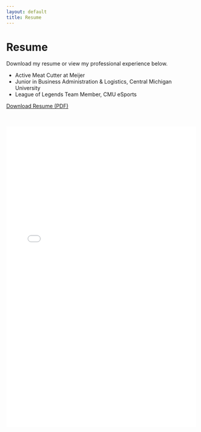 ```yaml
---
layout: default
title: Resume
---
```


<h1>Resume</h1>

<p>Download my resume or view my professional experience below.</p>

<ul>
  <li>Active Meat Cutter at Meijer</li>
  <li>Junior in Business Administration & Logistics, Central Michigan University</li>
  <li>League of Legends Team Member, CMU eSports</li>
</ul>

<p>
  <a href="/assets/Juan%20Torres%20Resume.pdf" download class="button">Download Resume (PDF)</a>
</p>

<iframe src="/assets/Juan%20Torres%20Resume.pdf" width="100%" height="800px" style="border:none; margin-top:2rem;"></iframe>